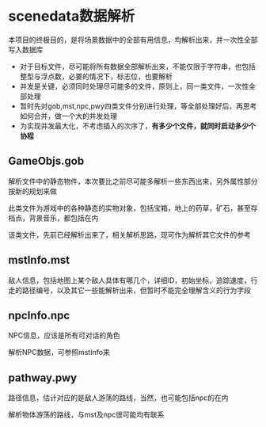 # scenedata数据解析
本项目的终极目的，是将场景数据中的全部有用信息，均解析出来，并一次性全部写入数据库

* 对于目标文件，尽可能将所有数据全部解析出来，不能仅限于字符串，也包括整型与浮点数，必要的情况下，标志位，也要解析
* 并发是关键，必须同时处理尽可能多的文件，原则上，同一类文件，一次性全部处理
* 暂时先对gob,mst,npc,pwy四类文件分别进行处理，等全部处理好后，再思考如何合并，做一个大的并发处理
* 为实现并发最大化，不考虑插入的次序了，**有多少个文件，就同时启动多少个协程**

## GameObjs.gob
解析文件中的静态物件，本次要比之前尽可能多解析一些东西出来，另外属性部分按新的规划来做

此类文件为游戏中的各种静态的实物对象，包括宝箱，地上的药草，矿石，甚至存档点，背景音乐，都包括在内

该类文件，先前已经解析出来了，相关解析思路，现可作为解析其它文件的参考

## mstInfo.mst
敌人信息，包括地图上某个敌人具体有哪几个，详细ID，初始坐标，追踪速度，行走的路径编号，以及其它一些能解析出来，但暂时不能完全理解含义的行为字段

## npcInfo.npc
NPC信息，应该是所有可对话的角色

解析NPC数据，可参照mstInfo来

## pathway.pwy
路径信息，估计对应的是敌人游荡的路线，当然，也可能包括npc的在内

解析物体游荡的路线，与mst及npc很可能均有联系

